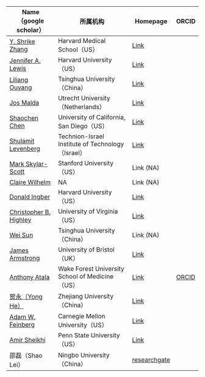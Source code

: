 | Name（google scholar） | 所属机构 | Homepage | ORCID |
|--------------|----------|---------------|----------------|
| [Y. Shrike Zhang](https://scholar.google.com/citations?hl=zh-CN&user=qnEhC_EAAAAJ) | Harvard Medical School（US） | [Link](https://shrikezhang.com/publications/publications) | |
| [Jennifer A. Lewis](https://scholar.google.com/citations?hl=en&user=Wdny3bkAAAAJ) | Harvard University（US） | [Link](https://lewisgroup.seas.harvard.edu/publications) | |
| [Liliang Ouyang](https://scholar.google.com/citations?user=06FvzQAAAAJ&hl=en) | Tsinghua University（China） | [Link](https://llouyang.com/publications/) | |
| [Jos Malda](https://scholar.google.com/citations?hl=en&user=yGM2EnIAAAAJ) | Utrecht University（Netherlands） | [Link](https://www.maldalab.org/research-output) | |
| [Shaochen Chen](https://scholar.google.com/citations?hl=zh-CN&user=2bTg5Q0AAAAJ) | University of California, San Diego（US） | [Link](https://schen.ucsd.edu/lab/publications.html) | |
| [Shulamit Levenberg](https://scholar.google.com/citations?hl=zh-CN&user=NZiXOl8AAAAJ) | Technion-Israel Institute of Technology（Israel） | [Link](https://levenberg.net.technion.ac.il/) | |
| [Mark Skylar-Scott](https://scholar.google.com/citations?user=fp_1WrcAAAAJ&hl=zh-CN) | Stanford University（US） | Link (NA) | |
| [Claire Wilhelm](https://scholar.google.com/citations?user=_itTHD4AAAAJ&hl=zh-CN&oi=ao) | NA | Link (NA) | |
| [Donald Ingber](https://scholar.google.com/citations?user=3hzhsK4AAAAJ&hl=zh-CN&oi=ao) | Harvard University（US） | [Link](https://wyss.harvard.edu/team/core-faculty/donald-ingber/) | |
| [Christopher B. Highley](https://scholar.google.com/citations?user=mdJzLNQAAAAJ&hl=zh-CN&oi=ao) | University of Virginia（US） | [Link](https://highleylab.com/#papers) | |
| [Wei Sun](https://scholar.google.com/citations?user=K85IGAUAAAAJ&hl=en) | Tsinghua University（China） | Link (NA) | |
| [James Armstrong](https://scholar.google.co.uk/citations?user=Mm_-8UQAAAAJ&hl=en) | University of Bristol（UK） | [Link](https://thearmstronggroup.co.uk/2021/01/full-list-of-publications/) | |
| [Anthony Atala](NA) | Wake Forest University School of Medicine（US） | [Link](https://profiles.wakehealth.edu/display/Person/aatala) | [ORCID](https://orcid.org/0000-0001-8186-2160) |
| [贺永（Yong He）](https://scholar.google.com/citations?user=ft7p6QcAAAAJ&hl=zh-CN) | Zhejiang University（China） | [Link](https://person.zju.edu.cn/en/bioprinting) | |
| [Adam W. Feinberg](https://scholar.google.com/citations?user=cncJ21oAAAAJ&hl=en) | Carnegie Mellon University（US） | [Link](https://regenerativebiomaterials.com/) | |
| [Amir Sheikhi](https://scholar.google.com/citations?hl=en&user=Gdfi-lkAAAAJ) | Penn State University（US） | [Link](https://www.sheikhilab.com/) | |
| 邵磊（Shao Lei）| Ningbo University（China） | [researchgate](https://www.researchgate.net/profile/Shao-Lei-3) |

